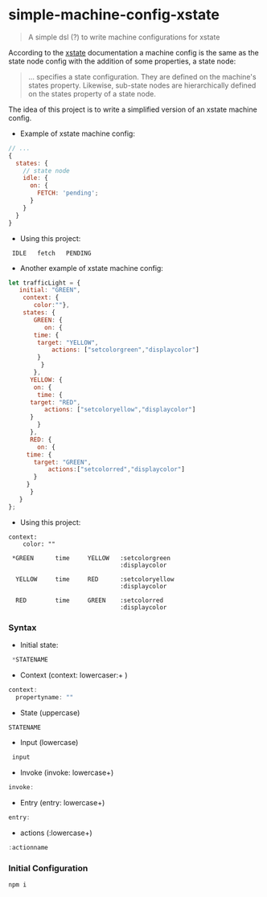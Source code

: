 # simple-machine-config-xstate
> A simple dsl (?) to write machine configurations for xstate

According to the  [xstate](https://github.com/davidkpiano/xstate) documentation  a  machine config is the same as the state node config with the addition of some properties, a state node:

> ... specifies a state configuration. They are defined on the machine's states property. Likewise, sub-state nodes are hierarchically defined on the states property of a state node.

The idea of this project is to write a simplified version of an xstate machine config.

- Example of xstate machine config:

``` javascript
// ...
{
  states: {
    // state node
    idle: {
      on: {
        FETCH: 'pending';
      }
    }
  }
}
```

- Using this project:

```
 IDLE   fetch   PENDING  
```


- Another example of xstate machine config:


``` javascript
let trafficLight = {
   initial: "GREEN",
    context: {
       color:""},
    states: {
       GREEN: {
          on: {
	   time: {
	    target: "YELLOW",
            actions: ["setcolorgreen","displaycolor"]
	    }
         }
       },
      YELLOW: {
       on: {
        time: {
	  target: "RED",
          actions: ["setcoloryellow","displaycolor"]
	  }
        }
      },
      RED: {
        on: {
	 time: {
	   target: "GREEN",
           actions:["setcolorred","displaycolor"]
	   }
	 }
      }
   }
};
```

- Using this project:

``` 
context:
    color: ""

 *GREEN      time     YELLOW   :setcolorgreen
                               :displaycolor

  YELLOW     time     RED      :setcoloryellow
                               :displaycolor

  RED        time     GREEN    :setcolorred
                               :displaycolor
```



### Syntax

- Initial state:

``` javascript
 *STATENAME
```

- Context (context: lowercaser:+ )

``` javascript
context:
  propertyname: ""  
```


- State (uppercase)

``` javascript
STATENAME 
```


- Input (lowercase)

``` javascript
 input
```

- Invoke (invoke: lowercase+) 

``` javascript
invoke:
```

- Entry (entry: lowercase+)

``` javascript
entry:
```

- actions (:lowercase+)

``` javascript
:actionname
```






### Initial Configuration


``` shell
npm i
```



